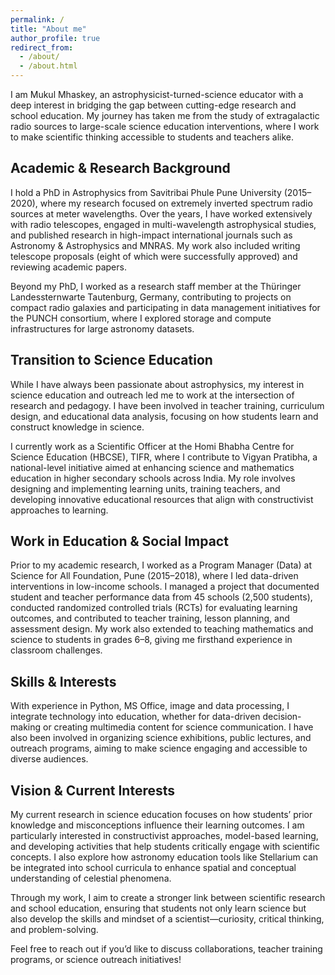 ```yaml
---
permalink: /
title: "About me"
author_profile: true
redirect_from: 
  - /about/
  - /about.html
---
```


I am Mukul Mhaskey, an astrophysicist-turned-science educator with a deep interest in bridging the gap between cutting-edge research and school education. My journey has taken me from the study of extragalactic radio sources to large-scale science education interventions, where I work to make scientific thinking accessible to students and teachers alike.

## Academic & Research Background
I hold a PhD in Astrophysics from Savitribai Phule Pune University (2015–2020), where my research focused on extremely inverted spectrum radio sources at meter wavelengths. Over the years, I have worked extensively with radio telescopes, engaged in multi-wavelength astrophysical studies, and published research in high-impact international journals such as Astronomy & Astrophysics and MNRAS. My work also included writing telescope proposals (eight of which were successfully approved) and reviewing academic papers.

Beyond my PhD, I worked as a research staff member at the Thüringer Landessternwarte Tautenburg, Germany, contributing to projects on compact radio galaxies and participating in data management initiatives for the PUNCH consortium, where I explored storage and compute infrastructures for large astronomy datasets.

## Transition to Science Education
While I have always been passionate about astrophysics, my interest in science education and outreach led me to work at the intersection of research and pedagogy. I have been involved in teacher training, curriculum design, and educational data analysis, focusing on how students learn and construct knowledge in science.

I currently work as a Scientific Officer at the Homi Bhabha Centre for Science Education (HBCSE), TIFR, where I contribute to Vigyan Pratibha, a national-level initiative aimed at enhancing science and mathematics education in higher secondary schools across India. My role involves designing and implementing learning units, training teachers, and developing innovative educational resources that align with constructivist approaches to learning.

## Work in Education & Social Impact
Prior to my academic research, I worked as a Program Manager (Data) at Science for All Foundation, Pune (2015–2018), where I led data-driven interventions in low-income schools. I managed a project that documented student and teacher performance data from 45 schools (2,500 students), conducted randomized controlled trials (RCTs) for evaluating learning outcomes, and contributed to teacher training, lesson planning, and assessment design. My work also extended to teaching mathematics and science to students in grades 6–8, giving me firsthand experience in classroom challenges.

## Skills & Interests
With experience in Python, MS Office, image and data processing, I integrate technology into education, whether for data-driven decision-making or creating multimedia content for science communication. I have also been involved in organizing science exhibitions, public lectures, and outreach programs, aiming to make science engaging and accessible to diverse audiences.

## Vision & Current Interests
My current research in science education focuses on how students’ prior knowledge and misconceptions influence their learning outcomes. I am particularly interested in constructivist approaches, model-based learning, and developing activities that help students critically engage with scientific concepts. I also explore how astronomy education tools like Stellarium can be integrated into school curricula to enhance spatial and conceptual understanding of celestial phenomena.

Through my work, I aim to create a stronger link between scientific research and school education, ensuring that students not only learn science but also develop the skills and mindset of a scientist—curiosity, critical thinking, and problem-solving.

Feel free to reach out if you’d like to discuss collaborations, teacher training programs, or science outreach initiatives!
